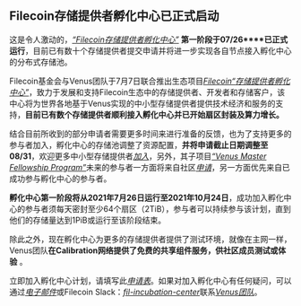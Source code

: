 ## Filecoin存储提供者孵化中心已正式启动

这是令人激动的，[_“Filecoin存储提供者孵化中心”_](https://venus.filecoin.io/incubation/Rules.html#storage-provider-incubation-program) **第一阶段于07/26****已正式运行**，目前已有数十个存储提供者提交申请并将进一步实现各自节点接入孵化中心的分布式存储池。

Filecoin基金会与Venus团队于7月7日联合推出生态项目[_Filecoin“存储提供者孵化中心”_](https://venus.filecoin.io/incubation/Rules.html#storage-provider-incubation-program)，致力于发展和支持Filecoin生态中的存储提供者、开发者和存储客户，该中心将为世界各地基于Venus实现的中小型存储提供者提供技术经济和服务的支持，**目前已有数个存储提供者顺利接入孵化中心并已开始扇区封装及算力增长。**

结合目前所收到的部分申请者需要更多时间来进行准备的反馈，也为了支持更多的参与者加入，孵化中心的存储池调整了资源配置，**并将申请截止日期调整至08/31**，欢迎更多中小型存储提供者[_加入_](http://venusteam.mikecrm.com/1lmpQtj)，另外，其子项目[_“Venus Master Fellowship Program”_](https://venus.filecoin.io/incubation/Rules.html#storage-provider-incubation-program)未来的参与者一方面将来自社区[_申请_](http://venusteam.mikecrm.com/KWWYu0F)，另一方面优先来自已成功参与孵化中心的参与者。

**孵化中心第一阶段将从2021年7月26日运行至2021年10月24日**，成功加入孵化中心的参与者须每天密封至少64个扇区（2TiB），参与者可以持续参与该计划，直到他们的存储量达到1PiB或运行至该阶段结束。

除此之外，现在孵化中心为更多的存储提供者提供了测试环境，就像在主网一样，Venus团队**在Calibration网络提供了免费的共享组件服务，供社区成员测试或体验** 。

立即加入孵化中心计划，请填写此[_申请表_](http://venusteam.mikecrm.com/1lmpQtj)。如果对加入孵化中心有任何疑问，可以通过[_电子邮件_](mailto:venus@ipfsforce.com)或Filecoin Slack：[_fil-incubation-center_](https://filecoinproject.slack.com/archives/C028MN42KEE)联系[_Venus团队_](mailto:venus@ipfsforce.com)。